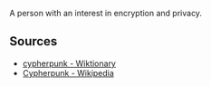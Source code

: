 A person with an interest in encryption and privacy.


## Sources
* [cypherpunk - Wiktionary](https://en.wiktionary.org/wiki/cypherpunk)
* [Cypherpunk - Wikipedia](https://en.wikipedia.org/wiki/Cypherpunk)